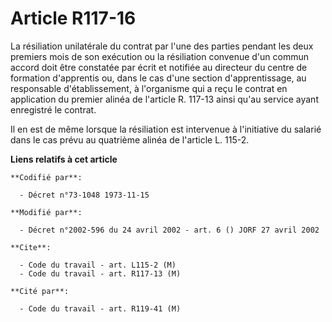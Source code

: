 # Article R117-16

La résiliation unilatérale du contrat par l'une des parties pendant les deux premiers mois de son exécution ou la résiliation
convenue d'un commun accord doit être constatée par écrit et notifiée au directeur du centre de formation d'apprentis ou,
dans le cas d'une section d'apprentissage, au responsable d'établissement, à l'organisme qui a reçu le contrat en application
du premier alinéa de l'article R. 117-13 ainsi qu'au service ayant enregistré le contrat.

Il en est de même lorsque la résiliation est intervenue à l'initiative du salarié dans le cas prévu au quatrième alinéa de
l'article L. 115-2.

**Liens relatifs à cet article**

	**Codifié par**:

	  - Décret n°73-1048 1973-11-15

	**Modifié par**:

	  - Décret n°2002-596 du 24 avril 2002 - art. 6 () JORF 27 avril 2002

	**Cite**:

	  - Code du travail - art. L115-2 (M)
	  - Code du travail - art. R117-13 (M)

	**Cité par**:

	  - Code du travail - art. R119-41 (M)
